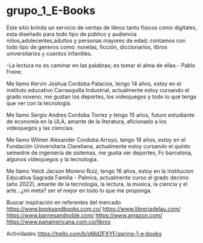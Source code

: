 # grupo_1_E-Books

Este sitio brinda un servicio de ventas de libros tanto fisicos como digitales, esta diseñado para todo tipo de público y audiencia niños,adolecentes,adultos y personas mayores de edad; contamos con todo tipo de generos como: novelas, ficción, diccionarios, libros universitarios y cuentos infantiles.

-La lectura no es caminar en las palabras; es tomar el alma de ellas.- Pablo Freire.

Me llamo Kervin Joshua Cordoba Palacios, tengo 14 años, estoy en el instituto educativo Carrasquilla Industrial, actualmente estoy cursando el grado noveno, me gustan los deportes, los videojuegos y todo lo que tenga que ver con la tecnología.

Me llamo Sergio Andres Cordoba Torrez y tengo 15 años, futuro estudiante de economia en la ULA, amante de la literatura, aficionado a los videojuegos y las ciencias.


Me llamo Wilmer Alexander Cordoba Arroyo, tengo 18 años, estoy en el Fundación Universitaria Claretiana, actualmente estoy cursando el quinto semestre de ingenieria de sistemas, me gusta ver deportes, Fc barcelona, algunos videojuegos y la tecnologia.

Me llamo Yeick Jacson Moreno Ruiz, tengo 16 años, estoy en la Institucion Educativa Sagrada Familia - Palmira, actualmente curso el grado decimo (año 2022), amante de la tecnologia, la lectura, la musica, la ciencia y el arte...¿mi meta? ser el mejor en todo lo que me proponga.

Buscar inspiración en referentes del mercado
https://www.booksandbooks.com.co/
https://www.libreriadelau.com/
https://www.barnesandnoble.com/
https://www.amazon.com/
https://www.panamericana.com.co/libros

Actividades
https://trello.com/b/gMd2FXYF/spring-1-e-books
